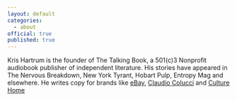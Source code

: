 ```yaml
---
layout: default
categories:
  - about
official: true
published: true
---
```

Kris Hartrum is the founder of The Talking Book, a 501(c)3 Nonprofit audiobook publisher of independent literature. His stories have appeared in The Nervous Breakdown, New York Tyrant, Hobart Pulp, Entropy Mag and elsewhere. He writes copy for brands like [eBay](https://www.ebayinc.com/), [Claudio Colucci](https://www.colucci-design.com/home) and [Culture Home](http://www.culturehome.com/)